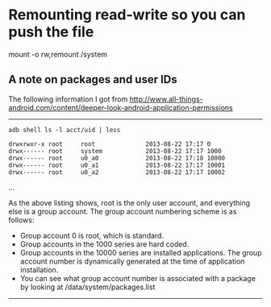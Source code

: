 # Remounting read-write so you can push the file

mount -o rw,remount /system

## A note on packages and user IDs

The following information I got from
http://www.all-things-android.com/content/deeper-look-android-application-permissions

------------

```
adb shell ls -l acct/uid | less

drwxrwxr-x root     root              2013-08-22 17:17 0
drwx------ root     system            2013-08-22 17:17 1000
drwx------ root     u0_a0             2013-08-22 17:18 10000
drwx------ root     u0_a1             2013-08-22 17:17 10001
drwx------ root     u0_a2             2013-08-22 17:17 10002
```

...

As the above listing shows, root is the only user account, and everything else
is a group account. The group account numbering scheme is as follows:

   * Group account 0 is root, which is standard.
   * Group accounts in the 1000 series are hard coded.
   * Group accounts in the  10000 series are installed applications. The group
     account number is dynamically generated at the time of application
      installation.
   * You can see what group account number is associated with a package by
     looking at /data/system/packages.list

------------
